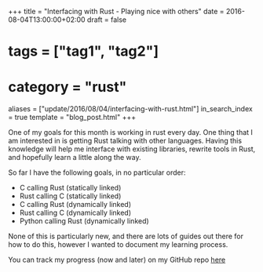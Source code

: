+++
title = "Interfacing with Rust - Playing nice with others"
date = 2016-08-04T13:00:00+02:00
draft = false
# tags = ["tag1", "tag2"]
# category = "rust"
aliases = ["update/2016/08/04/interfacing-with-rust.html"]
in_search_index = true
template = "blog_post.html"
+++

One of my goals for this month is working in rust every day. One thing that I am interested in is getting Rust talking with other languages. Having this knowledge will help me interface with existing libraries, rewrite tools in Rust, and hopefully learn a little along the way.

<!-- more -->

So far I have the following goals, in no particular order:

- C calling Rust (statically linked)
- Rust calling C (statically linked)
- C calling Rust (dynamically linked)
- Rust calling C (dynamically linked)
- Python calling Rust (dynamically linked)

None of this is particularly new, and there are lots of guides out there for how to do this, however I wanted to document my learning process.

You can track my progress (now and later) on my GitHub repo [here](https://github.com/jamesmunns/rust-linking)
